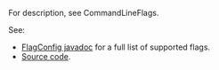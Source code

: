 For description, see CommandLineFlags.

See:
  * [FlagConfig javadoc](http://semanticvectors.googlecode.com/svn/javadoc/latest-stable/pitt/search/semanticvectors/FlagConfig.html) for a full list of supported flags.
  * [Source code](https://code.google.com/p/semanticvectors/source/browse/trunk/src/pitt/search/semanticvectors/FlagConfig.java).